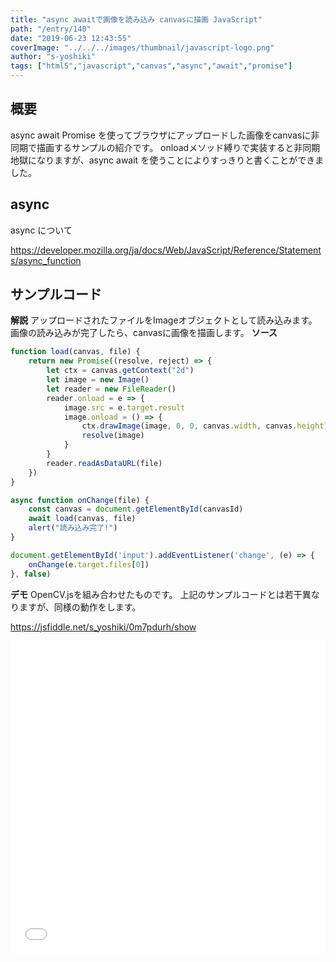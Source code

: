 ```yaml
---
title: "async awaitで画像を読み込み canvasに描画 JavaScript"
path: "/entry/140"
date: "2019-06-23 12:43:55"
coverImage: "../../../images/thumbnail/javascript-logo.png"
author: "s-yoshiki"
tags: ["html5","javascript","canvas","async","await","promise"]
---
```


## 概要

async await Promise を使ってブラウザにアップロードした画像をcanvasに非同期で描画するサンプルの紹介です。
onloadメソッド縛りで実装すると非同期地獄になりますが、async await を使うことによりすっきりと書くことができました。

## async

async について

<a href="https://developer.mozilla.org/ja/docs/Web/JavaScript/Reference/Statements/async_function">https://developer.mozilla.org/ja/docs/Web/JavaScript/Reference/Statements/async_function</a>

## サンプルコード

**解説**
アップロードされたファイルをImageオブジェクトとして読み込みます。
画像の読み込みが完了したら、canvasに画像を描画します。
**ソース**

```js
function load(canvas, file) {
    return new Promise((resolve, reject) => {
        let ctx = canvas.getContext("2d")
        let image = new Image()
        let reader = new FileReader()
        reader.onload = e => {
            image.src = e.target.result
            image.onload = () => {
                ctx.drawImage(image, 0, 0, canvas.width, canvas.height)
                resolve(image)
            }
        }
        reader.readAsDataURL(file)
    })
}

async function onChange(file) {
    const canvas = document.getElementById(canvasId)
    await load(canvas, file)
    alert("読み込み完了!")
}

document.getElementById('input').addEventListener('change', (e) => {
    onChange(e.target.files[0])
}, false)
```

**デモ**
OpenCV.jsを組み合わせたものです。
上記のサンプルコードとは若干異なりますが、同様の動作をします。

<script async="" src="//jsfiddle.net/s_yoshiki/0m7pdurh/embed/result,js,html/dark/"></script>

<a href="https://jsfiddle.net/s_yoshiki/0m7pdurh/show">https://jsfiddle.net/s_yoshiki/0m7pdurh/show</a>

<iframe width="100%" height="500" src="//jsfiddle.net/s_yoshiki/0m7pdurh/embedded/result,js" allowfullscreen="allowfullscreen" allowpaymentrequest frameborder="0"></iframe>
